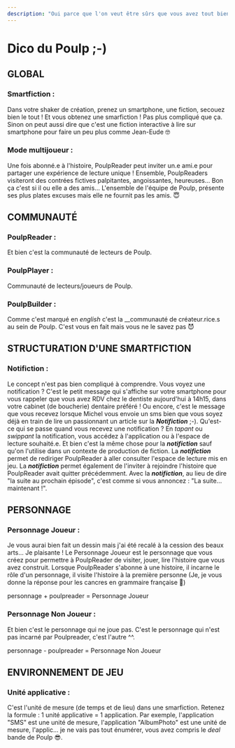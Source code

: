 ```yaml
---
description: "Oui parce que l'on veut être sûrs que vous avez tout bien compris de ce que l'on vous dit, Voyez- vous \uD83E\uDD13"
---
```


# Dico du Poulp ;-\)

## GLOBAL

### Smartfiction : 

Dans votre shaker de création, prenez un smartphone, une fiction, secouez bien le tout ! Et vous obtenez une smarfiction ! Pas plus compliqué que ça. Sinon on peut aussi dire que c'est une fiction interactive à lire sur smartphone pour faire un peu plus comme Jean-Eude 🤓

### Mode multijoueur : 

Une fois abonné.e à l'histoire, PoulpReader peut inviter un.e ami.e pour partager une expérience de lecture unique ! Ensemble, PoulpReaders visiteront des contrées fictives palpitantes, angoissantes, heureuses... Bon ça c'est si il ou elle a des amis... L'ensemble de l'équipe de Poulp, présente ses plus plates excuses mais elle ne fournit pas les amis. 😇

## COMMUNAUTÉ

### PoulpReader : 

Et bien c'est la communauté de lecteurs de Poulp.

### PoulpPlayer :

Communauté de lecteurs/joueurs de Poulp.

### PoulpBuilder : 

Comme c'est marqué en _english_ c'est la __communauté de créateur.rice.s au sein de Poulp. C'est vous en fait mais vous ne le savez pas 😈

## STRUCTURATION D'UNE SMARTFICTION 

### Notifiction :

Le concept n'est pas bien compliqué à comprendre. Vous voyez une notification ? C'est le petit message qui s'affiche sur votre smartphone pour vous rappeler que vous avez RDV chez le dentiste aujourd'hui à 14h15, dans votre cabinet \(de boucherie\) dentaire préféré ! Ou encore, c'est le message que vous recevez lorsque Michel vous envoie un sms bien que vous soyez déjà en train de lire un passionnant un article sur la _**Notifiction**_ ;-\).  Qu'est-ce qui se passe quand vous recevez une notification ? En _tapant_ ou _swippant_ la notification, vous accédez à l'application ou à l'espace de lecture souhaité.e. Et bien c'est la même chose pour la _**notifiction**_ sauf qu'on l'utilise dans un contexte de production de fiction.  La _**notifiction**_ permet de rediriger  PoulpReader à aller consulter l'espace de lecture mis en jeu. La _**notifiction**_ permet également de l'inviter à rejoindre l'histoire que PoulpReader avait quitter précédemment. Avec la _**notifiction**_, au lieu de dire "la suite au prochain épisode", c'est comme si vous annoncez : "La suite... maintenant !".

## PERSONNAGE

### Personnage Joueur :

Je vous aurai bien fait un dessin mais j'ai été recalé à la cession des beaux arts... Je plaisante ! Le Personnage Joueur est le personnage que vous créez pour permettre à PoulpReader de visiter, jouer, lire l'histoire que vous avez construit. Lorsque PoulpReader s'abonne à une histoire, il incarne le rôle d'un personnage, il visite l'histoire à la première personne \(Je, je vous donne la réponse pour les cancres en grammaire française 🧐\) 

 personnage + poulpreader = Personnage Joueur 

### Personnage Non Joueur :

Et bien c'est le personnage qui ne joue pas. C'est le personnage qui n'est pas incarné par Poulpreader, c'est l'autre ^^. 

personnage - poulpreader = Personnage Non Joueur 

## ENVIRONNEMENT DE JEU 

### Unité applicative :

C'est l'unité de mesure \(de temps et de lieu\) dans une smarfiction. Retenez la formule : 1 unité applicative = 1 application. Par exemple, l'application "SMS" est une unité de mesure, l'application "AlbumPhoto" est une unité de mesure, l'applic... je ne vais pas tout énumérer, vous avez compris le _deal_ bande de Poulp 😎. 









